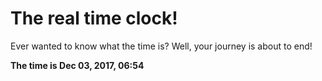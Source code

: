 # The real time clock!

Ever wanted to know what the time is? Well, your journey is about to end!

**The time is Dec 03, 2017, 06:54**